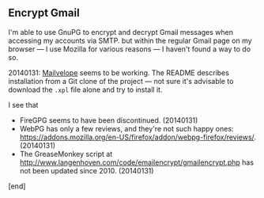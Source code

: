 ## Encrypt Gmail

I'm able to use GnuPG to encrypt and decrypt Gmail messages when accessing my accounts via SMTP. but within the regular Gmail page on my browser — I use Mozilla for various reasons — I haven't found a way to do so.

20140131: [Mailvelope](https://github.com/toberndo/mailvelope/releases) seems to be working. The README describes installation from a Git clone of the project — not sure it's advisable to download the `.xpl` file alone and try to install it.

I see that

 * FireGPG seems to have been discontinued. (20140131)
 * WebPG has only a few reviews, and they're not such happy ones: https://addons.mozilla.org/en-US/firefox/addon/webpg-firefox/reviews/. (20140131)
 * The GreaseMonkey script at http://www.langenhoven.com/code/emailencrypt/gmailencrypt.php has not been updated since 2010. (20140131)

[end]

